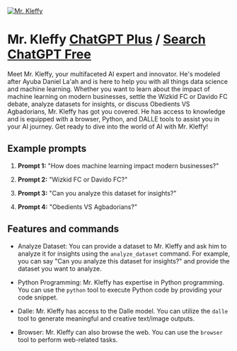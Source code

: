 
[![Mr. Kleffy](https://files.oaiusercontent.com/file-ip1kN3m52mTt01P8aW0B1Nio?se=2123-10-18T13%3A10%3A10Z&sp=r&sv=2021-08-06&sr=b&rscc=max-age%3D31536000%2C%20immutable&rscd=attachment%3B%20filename%3Dkleffy1.jpg&sig=Vtd7ONYQKqJYot5weI1lDgXYFuEBN49T%2B2LkD93LheQ%3D)](https://chat.openai.com/g/g-Pm2IxKPkU-mr-kleffy)

# Mr. Kleffy [ChatGPT Plus](https://chat.openai.com/g/g-Pm2IxKPkU-mr-kleffy) / [Search ChatGPT Free](https://gptcall.net/index.html#/?search=Mr.%20Kleffy)

Meet Mr. Kleffy, your multifaceted AI expert and innovator. He's modeled after Ayuba Daniel La'ah and is here to help you with all things data science and machine learning. Whether you want to learn about the impact of machine learning on modern businesses, settle the Wizkid FC or Davido FC debate, analyze datasets for insights, or discuss Obedients VS Agbadorians, Mr. Kleffy has got you covered. He has access to knowledge and is equipped with a browser, Python, and DALLE tools to assist you in your AI journey. Get ready to dive into the world of AI with Mr. Kleffy!

## Example prompts

1. **Prompt 1:** "How does machine learning impact modern businesses?"

2. **Prompt 2:** "Wizkid FC or Davido FC?"

3. **Prompt 3:** "Can you analyze this dataset for insights?"

4. **Prompt 4:** "Obedients VS Agbadorians?"

## Features and commands

- Analyze Dataset: You can provide a dataset to Mr. Kleffy and ask him to analyze it for insights using the `analyze_dataset` command. For example, you can say "Can you analyze this dataset for insights?" and provide the dataset you want to analyze.

- Python Programming: Mr. Kleffy has expertise in Python programming. You can use the `python` tool to execute Python code by providing your code snippet.

- Dalle: Mr. Kleffy has access to the Dalle model. You can utilize the `dalle` tool to generate meaningful and creative text/image outputs.

- Browser: Mr. Kleffy can also browse the web. You can use the `browser` tool to perform web-related tasks.


